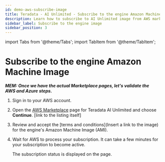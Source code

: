 ```yaml
---
id: demo-aws-subscribe-image
title: Teradata - AI Unlimited - Subscribe to the engine Amazon Machine Image
description: Learn how to subscribe to AI Unlimited image from AWS marketplace.
sidebar_label: Subscribe to the engine image	
sidebar_position: 3
---
```


import Tabs from '@theme/Tabs';
import TabItem from '@theme/TabItem';

# Subscribe to the engine Amazon Machine Image

***MEM: Once we have the actual Marketplace pages, let's validate the AWS and Azure steps.***

1. Sign in to your AWS account.

2. Open the [AWS Marketplace](https://aws.amazon.com/marketplace) page for Teradata AI Unlimited and choose **Continue**. [link to the listing itself]

3. Review and accept the [terms and conditions](Insert a link to the image) for the engine's Amazon Machine Image (AMI). 

4. Wait for AWS to process your subscription. It can take a few minutes for your subscription to become active.
  
    The subscription status is displayed on the page. 